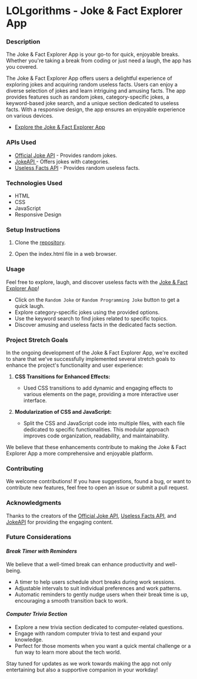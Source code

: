 # LOLgorithms - Joke & Fact Explorer App

### Description

The Joke & Fact Explorer App is your go-to for quick, enjoyable breaks. Whether you're taking a break from coding or just need a laugh, the app has you covered. 

The Joke & Fact Explorer App offers users a delightful experience of exploring jokes and acquiring random useless facts. Users can enjoy a diverse selection of jokes and learn intriguing and amusing facts. The app provides features such as random jokes, category-specific jokes, a keyword-based joke search, and a unique section dedicated to useless facts. With a responsive design, the app ensures an enjoyable experience on various devices.

- [Explore the Joke & Fact Explorer App](https://anitaowen.github.io/portfolio-project/)

### APIs Used
- [Official Joke API](https://github.com/15Dkatz/official_joke_api) - Provides random jokes.
- [JokeAPI ](https://jokeapi.dev/) - Offers jokes with categories.
- [Useless Facts API](https://uselessfacts.jsph.pl/) - Provides random useless facts.

### Technologies Used
- HTML
- CSS
- JavaScript
- Responsive Design

### Setup Instructions
1. Clone the [repository](https://anitaowen.github.io/portfolio-project/).

2. Open the index.html file in a web browser.

### Usage
Feel free to explore, laugh, and discover useless facts with the [Joke & Fact Explorer App](https://anitaowen.github.io/portfolio-project/)!

- Click on the ``Random Joke`` or ``Random Programming Joke`` button to get a quick laugh.
- Explore category-specific jokes using the provided options.
- Use the keyword search to find jokes related to specific topics.
- Discover amusing and useless facts in the dedicated facts section.

### Project Stretch Goals

In the ongoing development of the Joke & Fact Explorer App, we're excited to share that we've successfully implemented several stretch goals to enhance the project's functionality and user experience:

1. **CSS Transitions for Enhanced Effects:**
   - Used CSS transitions to add dynamic and engaging effects to various elements on the page, providing a more interactive user interface.

2. **Modularization of CSS and JavaScript:**
   - Split the CSS and JavaScript code into multiple files, with each file dedicated to specific functionalities. This modular approach improves code organization, readability, and maintainability.

We believe that these enhancements contribute to making the Joke & Fact Explorer App a more comprehensive and enjoyable platform.


### Contributing
We welcome contributions! If you have suggestions, found a bug, or want to contribute new features, feel free to open an issue or submit a pull request.


### Acknowledgments
Thanks to the creators of the [Official Joke API](https://github.com/15Dkatz/official_joke_api), [Useless Facts API](https://uselessfacts.jsph.pl/), and [JokeAPI](https://jokeapi.dev/) for providing the engaging content.


### Future Considerations
#### *Break Timer with Reminders*
We believe that a well-timed break can enhance productivity and well-being.
- A timer to help users schedule short breaks during work sessions.
- Adjustable intervals to suit individual preferences and work patterns.
- Automatic reminders to gently nudge users when their break time is up, encouraging a smooth transition back to work.

#### *Computer Trivia Section*
- Explore a new trivia section dedicated to computer-related questions.
- Engage with random computer trivia to test and expand your knowledge.
- Perfect for those moments when you want a quick mental challenge or a fun way to learn more about the tech world.


Stay tuned for updates as we work towards making the app not only entertaining but also a supportive companion in your workday!



